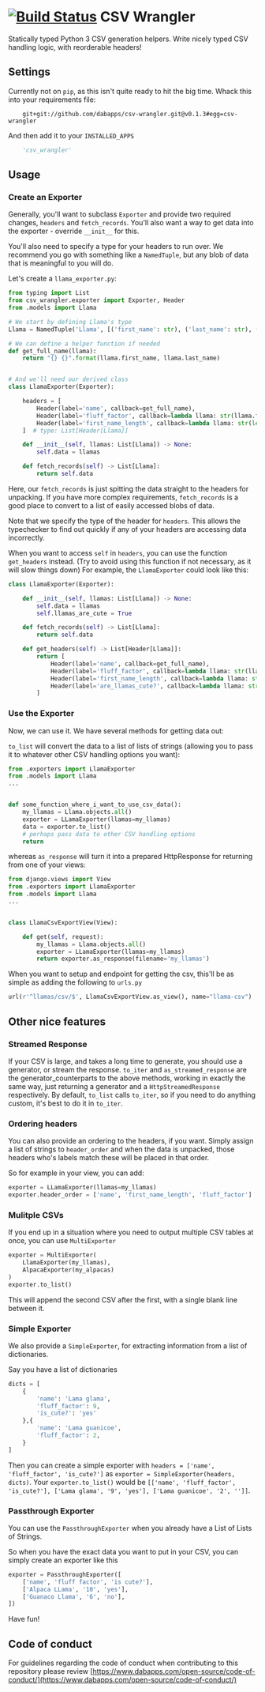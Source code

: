 [![Build Status](https://travis-ci.com/dabapps/csv-wrangler.svg?token=apzD3FKHpTNKHAtAu9xC&branch=master)](https://travis-ci.com/dabapps/csv-wrangler)
CSV Wrangler
===================
Statically typed Python 3 CSV generation helpers.
Write nicely typed CSV handling logic, with reorderable headers!

Settings
--------

Currently not on `pip`, as this isn't quite ready to hit the big time.  Whack this into your requirements file:

```
    git+git://github.com/dabapps/csv-wrangler.git@v0.1.3#egg=csv-wrangler
```

And then add it to your `INSTALLED_APPS`

```python
    'csv_wrangler'
```

Usage
-----
### Create an Exporter

Generally, you'll want to subclass `Exporter` and provide two required changes, `headers` and `fetch_records`. You'll also want a way to get data into the exporter - override `__init__` for this.

You'll also need to specify a type for your headers to run over. We recommend you go with something like a `NamedTuple`, but any blob of data that is meaningful to you will do.

Let's create a `llama_exporter.py`:

```python
from typing import List
from csv_wrangler.exporter import Exporter, Header
from .models import Llama

# We start by defining Llama's type
Llama = NamedTuple('Llama', [('first_name': str), ('last_name': str), ('fluff_factor': int)])

# We can define a helper function if needed
def get_full_name(llama):
    return "{} {}".format(llama.first_name, llama.last_name)


# And we'll need our derived class
class LlamaExporter(Exporter):

    headers = [
        Header(label='name', callback=get_full_name),
        Header(label='fluff_factor', callback=lambda llama: str(llama.fluff_factor)),
        Header(label='first_name_length', callback=lambda llama: str(len(llama.first_name))),
    ]  # type: List[Header[Llama]]

    def __init__(self, llamas: List[Llama]) -> None:
        self.data = llamas

    def fetch_records(self) -> List[Llama]:
        return self.data
```

Here, our `fetch_records` is just spitting the data straight to the headers for unpacking. If you have more complex requirements, `fetch_records` is a good place to convert to a list of easily accessed blobs of data.

Note that we specify the type of the header for `headers`. This allows the typechecker to find out quickly if any of your headers are accessing data incorrectly.

When you want to access `self` in `headers`, you can use the function `get_headers` instead. (Try to avoid using this function if not necessary, as it will slow things down) For example, the `LlamaExporter` could look like this:

```python
class LlamaExporter(Exporter):

    def __init__(self, llamas: List[Llama]) -> None:
        self.data = llamas
        self.llamas_are_cute = True

    def fetch_records(self) -> List[Llama]:
        return self.data

    def get_headers(self) -> List[Header[Llama]]:
        return [
            Header(label='name', callback=get_full_name),
            Header(label='fluff_factor', callback=lambda llama: str(llama.fluff_factor)),
            Header(label='first_name_length', callback=lambda llama: str(len(llama.first_name))),
            Header(label='are_llamas_cute?', callback=lambda llama: str(self.llamas_are_cute)),
        ]
```

### Use the Exporter
Now, we can use it. We have several methods for getting data out:

`to_list` will convert the data to a list of lists of strings (allowing you to pass it to whatever other CSV handling options you want):

```python
from .exporters import LlamaExporter
from .models import Llama
...


def some_function_where_i_want_to_use_csv_data():
    my_llamas = Llama.objects.all()
    exporter = LLamaExporter(llamas=my_llamas)
    data = exporter.to_list()
    # perhaps pass data to other CSV handling options
    return
```

whereas `as_response` will turn it into a prepared HttpResponse for returning from one of your views:

```python
from django.views import View
from .exporters import LlamaExporter
from .models import Llama
...


class LlamaCsvExportView(View):

    def get(self, request):
        my_llamas = Llama.objects.all()
        exporter = LLamaExporter(llamas=my_llamas)
        return exporter.as_response(filename='my_llamas')
```

When you want to setup and endpoint for getting the csv, this'll be as simple as adding the following to `urls.py`

```python
url(r'^llamas/csv/$', LlamaCsvExportView.as_view(), name="llama-csv")
```

Other nice features
-----------------
### Streamed Response

If your CSV is large, and takes a long time to generate, you should use a generator, or stream the response. `to_iter` and `as_streamed_response` are the generator_counterparts to the above methods, working in exactly the same way, just returning a generator and a `HttpStreamedResponse` respectively. By default, `to_list` calls `to_iter`, so if you need to do anything custom, it's best to do it in `to_iter`.

### Ordering headers
You can also provide an ordering to the headers, if you want.  Simply assign a list of strings to `header_order` and when the data is unpacked, those headers who's labels match these will be placed in that order.

So for example in your view, you can add:

```python
exporter = LLamaExporter(llamas=my_llamas)
exporter.header_order = ['name', 'first_name_length', 'fluff_factor']
```

### Mulitple CSVs
If you end up in a situation where you need to output multiple CSV tables at once, you can use `MultiExporter`

```python
exporter = MultiExporter(
    LlamaExporter(my_llamas),
    AlpacaExporter(my_alpacas)
)
exporter.to_list()
```

This will append the second CSV after the first, with a single blank line between it.

### Simple Exporter
We also provide a `SimpleExporter`, for extracting information from a list of dictionaries.

Say you have a list of dictionaries

```python
dicts = [
    {
        'name': 'Lama glama',
        'fluff_factor': 9,
        'is_cute?': 'yes'
    },{
        'name': 'Lama guanicoe',
        'fluff_factor': 2,
    }
]
```
Then you can create a simple exporter with `headers = ['name', 'fluff_factor', 'is_cute?']` as `exporter = SimpleExporter(headers, dicts)`.
Your `exporter.to_list()` would be `[['name', 'fluff_factor', 'is_cute?'], ['Lama glama', '9', 'yes'], ['Lama guanicoe', '2', '']]`.

### Passthrough Exporter
You can use the `PassthroughExporter` when you already have a List of Lists of Strings.

So when you have the exact data you want to put in your CSV, you can simply create an exporter like this
```python
exporter = PassthroughExporter([
    ['name', 'fluff factor', 'is cute?'],
    ['Alpaca LLama', '10', 'yes'],
    ['Guanaco Llama', '6', 'no'],
])
```

Have fun!

## Code of conduct

For guidelines regarding the code of conduct when contributing to this repository please review [https://www.dabapps.com/open-source/code-of-conduct/](https://www.dabapps.com/open-source/code-of-conduct/)
